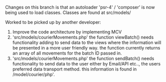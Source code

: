 Changes on this branch is that an autoloader 'psr-4' / 'composer' is now  being used to load classes. Classes are found at src/models/

Worked to be picked up by another developer:
1. Improve the code architecture by implementing MCV
2. 'src/models/courierMovements.php' the function viewBatch() needs functionality adding to send data to the views where the information will be presented in a more user friendly way. the function currently returns an array of all movements for the batch ID passed in.
3. 'src/models/courierMovements.php' the function sendBatch() needs functionality to send data to the user either by Email/API etc.., the users preferred data transport method. this information is found in /model/courier/php'.

